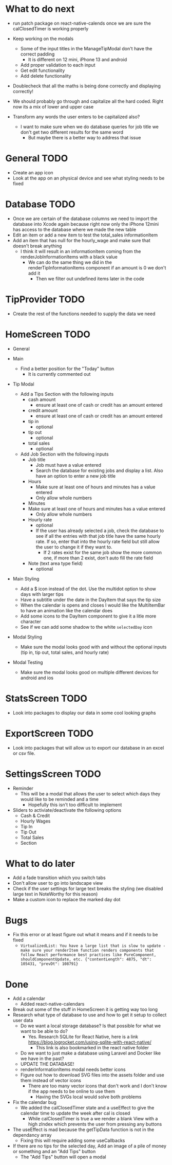 # What to do next

- run patch package on react-native-calends once we are sure the calClosedTimer is working properly

- Keep working on the modals
  - Some of the input titles in the ManageTipModal don't have the correct padding
    - It is different on 12 mini, iPhone 13 and android
  - Add proper validation to each input
  - Get edit functionality
  - Add delete functionality
- Doublecheck that all the maths is being done correctly and displaying correctly!
- We should probably go through and capitalize all the hard coded. Right now its a mix of lower and upper case
- Transform any words the user enters to be capitalized also?
  - I want to make sure when we do database queries for job title we don't get two different results for the same word
    - But maybe there is a better way to address that issue

# General TODO
- Create an app icon
- Look at the app on an physical device and see what styling needs to be fixed

# Database TODO
- Once we are certain of the database columns we need to import the database into Xcode again because right now only the iPhone 12mini has access to the database where we made the new table
- Edit an item or add a new item to test the total_sales informationItem
- Add an item that has null for the hourly_wage and make sure that doesn't break anything
  - I think it will result in an informationItem coming from the renderJobInformationItems with a black value
    - We can do the same thing we did in the renderTipInformationItems component if an amount is 0 we don't add it
      - Then we filter out undefined items later in the code

# TipProvider TODO

- Create the rest of the functions needed to supply the data we need

# HomeScreen TODO
- General
  
- Main
  - Find a better position for the "Today" button
    - It is currently commented out
- Tip Modal
  - Add a Tips Section with the following inputs
    - cash amount
      - ensure at least one of cash or credit has an amount entered
    - credit amount
      - ensure at least one of cash or credit has an amount entered
    - tip in
      - optional
    - tip out
      - optional
    - total sales
      - optional
  - Add Job Section with the following inputs
    - Job title
      - Job must have a value entered
      - Search the database for existing jobs and display a list. Also have an option to enter a new job title
    - Hours
      - Make sure at least one of hours and minutes has a value entered
      - Only allow whole numbers
    - Minutes
    - Make sure at least one of hours and minutes has a value entered
      - Only allow whole numbers
    - Hourly rate
      - optional
      - If the user has already selected a job, check the database to see if all the entries with that job title have the   same hourly rate. If so, enter that into the hourly rate field but still allow the user to change it if they want to.
        - If 2 rates exist for the same job show the more common one, if more than 2 exist, don't auto fill the rate field
    - Note (text area type field)
      - optional
- Main Styling
  - Add a $ icon instead of the dot. Use the multidot option to show days with larger tips
  - Have a subtitle under the date in the DayItem that says the tip size
  - When the calendar is opens and closes I would like the MultiItemBar to have an animation like the calendar does
  - Add some icons to the DayItem component to give it a litle more character
  - See if we can add some shadow to the white `selectedDay` icon
- Modal Styling
  - Make sure the modal looks good with and without the optional inputs (tip in, tip out, total sales, and hourly rate)
- Modal Testing
  - Make sure the modal looks good on multiple different devices for android and ios
# StatsScreen TODO

- Look into packages to display our data in some cool looking graphs

# ExportScreen TODO

- Look into packages that will allow us to export our database in an excel or csv file.

# SettingsScreen TODO

- Reminder
  - This will be a modal that allows the user to select which days they would like to be reminded and a time
    - Hopefully this isn't too difficult to implement
- Sliders to activiate/deactivate the following options
  - Cash & Credit
  - Hourly Wages
  - Tip In
  - Tip Out
  - Total Sales
  - Section

# What to do later

- Add a fade transition which you switch tabs
- Don't allow user to go into landscape view
- Check if the user settings for large text breaks the styling (we disabled large text in NoteWorthy for this reason)
- Make a custom icon to replace the marked day dot

# Bugs
- Fix this error or at least figure out what it means and if it needs to be fixed
  - `VirtualizedList: You have a large list that is slow to update - make sure your renderItem function renders components that follow React performance best practices like PureComponent, shouldComponentUpdate, etc. {"contentLength": 4875, "dt": 105431, "prevDt": 108791}`

# Done

- Add a calendar
  - Added react-native-calendars
- Break out some of the stuff in HomeScreen it is getting way too long
- Research what type of database to use and how to get it setup to collect user data
  - Do we want a local storage database? Is that possible for what we want to be able to do?
    - Yes. Research SQLite for React Native, here is a link https://blog.logrocket.com/using-sqlite-with-react-native/
      - This link is also bookmarked in the react native folder
  - Do we want to just make a database using Laravel and Docker like we have in the past?
  - UPDATE THE DATABASE!
  - renderInformationItems modal needs better icons
  - Figure out how to download SVG files into the assets folder and use them instead of vector icons
    - There are too many vector icons that don't work and I don't know if the app needs to be online to use them
      - Having the SVGs local would solve both problems
- Fix the calendar bug
  - We added the calClosedTimer state and a useEffect to give the calendar time to update the week after cal is closed
    - While calClosedTimer is true a we render a blank View with a high zIndex which prevents the user from pressing any buttons
- The useEffect is mad because the getTipData function is not in the dependancy array
    - Fixing this will require adding some useCallbacks
- If there are no tips for the selected day, Add an image of a pile of money or something and an "Add Tips" button
  - The "Add Tips" button will open a modal
